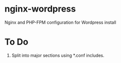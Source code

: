 nginx-wordpress
===============

Nginx and PHP-FPM configuration for Wordpress install

To Do
=====

1. Split into major sections using *.conf includes.
